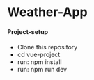 # Weather-App

#### Project-setup

- Clone this repository
- cd vue-project
- run: npm install
- run: npm run dev
